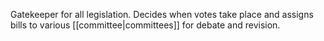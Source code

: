 Gatekeeper for all legislation.
Decides when votes take place and assigns bills to various [[committee|committees]] for debate and revision.